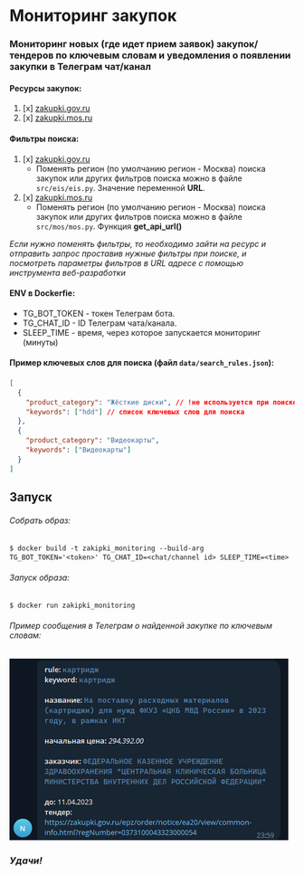 # Мониторинг закупок

### Мониторинг новых (где идет прием заявок) закупок/тендеров по ключевым словам и уведомления о появлении закупки в Телеграм чат/канал

#### Ресурсы закупок:
1. [x] [zakupki.gov.ru](https://zakupki.gov.ru)
2. [x] [zakupki.mos.ru](https://zakupki.mos.ru)


#### Фильтры поиска:
1. [x] [zakupki.gov.ru](https://zakupki.gov.ru)
   * Поменять регион (по умолчанию регион - Москва) поиска закупок или других фильтров поиска можно в файле `src/eis/eis.py`. Значение переменной **URL**.
2. [x] [zakupki.mos.ru](https://zakupki.mos.ru)
   * Поменять регион (по умолчанию регион - Москва) поиска закупок или других фильтров поиска можно в файле `src/mos/mos.py`. Функция **get_api_url()**

_Если нужно поменять фильтры, то необходимо зайти на ресурс и отправить запрос проставив нужные фильтры при поиске, и посмотреть параметры фильтров в URL адресе с помощью инструмента веб-разработки_

#### ENV в Dockerfie:
* TG_BOT_TOKEN - токен Телеграм бота.
* TG_CHAT_ID - ID Телеграм чата/канала.
* SLEEP_TIME - время, через которое запускается мониторинг (минуты)

#### Пример ключевых слов для поиска (файл `data/search_rules.json`):
```json
[
  {
    "product_category": "Жёсткие диски", // !не используется при поиске, только для сообщения в тг!
    "keywords": ["hdd"] // список ключевых слов для поиска
  },
  {
    "product_category": "Видеокарты",
    "keywords": ["Видеокарты"]
  }
]
```


## Запуск

###### Собрать образ:
```shell
$ docker build -t zakipki_monitoring --build-arg TG_BOT_TOKEN='<token>' TG_CHAT_ID=<chat/channel id> SLEEP_TIME=<time>
```

###### Запуск образа:
```shell
$ docker run zakipki_monitoring
```

###### Пример сообщения в Телеграм о найденной закупке по ключевым словам:
![sample.PNG](sample.PNG)

### _**Удачи!**_